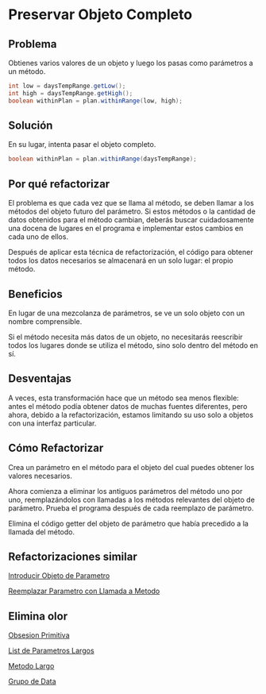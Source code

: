 # Preservar Objeto Completo

## Problema

Obtienes varios valores de un objeto y luego los pasas como parámetros a un método.

```Java
int low = daysTempRange.getLow();
int high = daysTempRange.getHigh();
boolean withinPlan = plan.withinRange(low, high);
```

## Solución

En su lugar, intenta pasar el objeto completo.

```Java
boolean withinPlan = plan.withinRange(daysTempRange);
```

## Por qué refactorizar

El problema es que cada vez que se llama al método, se deben llamar a los métodos del objeto futuro del parámetro. Si estos métodos o la cantidad de datos obtenidos para el método cambian, deberás buscar cuidadosamente una docena de lugares en el programa e implementar estos cambios en cada uno de ellos.

Después de aplicar esta técnica de refactorización, el código para obtener todos los datos necesarios se almacenará en un solo lugar: el propio método.

## Beneficios

En lugar de una mezcolanza de parámetros, se ve un solo objeto con un nombre comprensible.

Si el método necesita más datos de un objeto, no necesitarás reescribir todos los lugares donde se utiliza el método, sino solo dentro del método en sí.

## Desventajas

A veces, esta transformación hace que un método sea menos flexible: antes el método podía obtener datos de muchas fuentes diferentes, pero ahora, debido a la refactorización, estamos limitando su uso solo a objetos con una interfaz particular.

## Cómo Refactorizar

Crea un parámetro en el método para el objeto del cual puedes obtener los valores necesarios.

Ahora comienza a eliminar los antiguos parámetros del método uno por uno, reemplazándolos con llamadas a los métodos relevantes del objeto de parámetro. Prueba el programa después de cada reemplazo de parámetro.

Elimina el código getter del objeto de parámetro que había precedido a la llamada del método.

## Refactorizaciones similar

[Introducir Objeto de Parametro](../RefactoringPattern/IntroduceParameterObject.md)

[Reemplazar Parametro con Llamada a Metodo](../RefactoringPattern/ReplaceParameterWithMethodCall.md)

## Elimina olor

[Obsesion Primitiva](../CodeSmell/PrimitiveObsession.md)

[List de Parametros Largos](../CodeSmell/LongParameterList.md)

[Metodo Largo](../CodeSmell/LongMethod.md)

[Grupo de Data](../CodeSmell/DataClumps.md)
